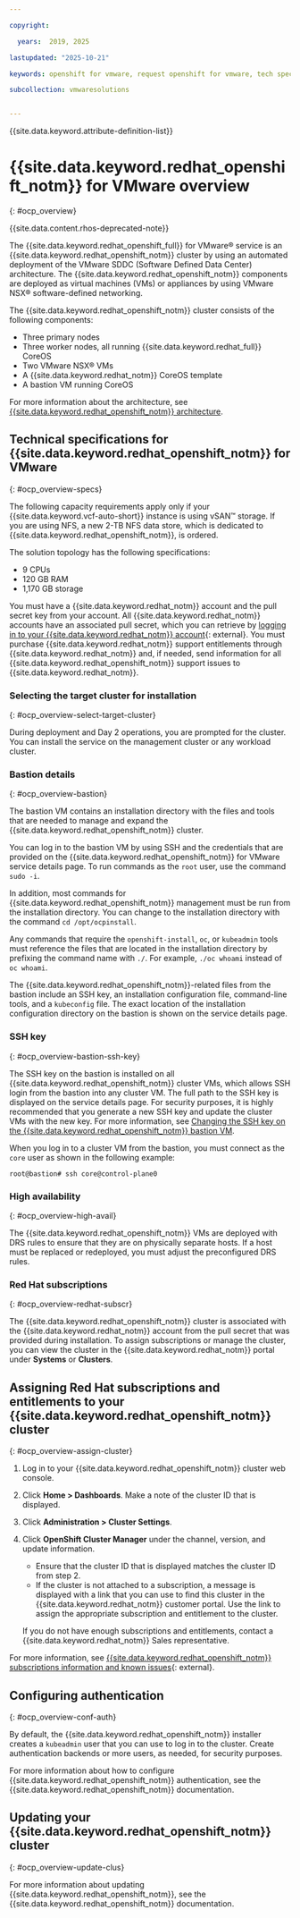 ```yaml
---

copyright:

  years:  2019, 2025

lastupdated: "2025-10-21"

keywords: openshift for vmware, request openshift for vmware, tech specs openshift vmware

subcollection: vmwaresolutions


---
```


{{site.data.keyword.attribute-definition-list}}

# {{site.data.keyword.redhat_openshift_notm}} for VMware overview
{: #ocp_overview}



{{site.data.content.rhos-deprecated-note}}

The {{site.data.keyword.redhat_openshift_full}} for VMware® service is an {{site.data.keyword.redhat_openshift_notm}} cluster by using an automated deployment of the VMware SDDC (Software Defined Data Center) architecture. The {{site.data.keyword.redhat_openshift_notm}} components are deployed as virtual machines (VMs) or appliances by using VMware NSX® software-defined networking.

The {{site.data.keyword.redhat_openshift_notm}} cluster consists of the following components:
* Three primary nodes
* Three worker nodes, all running {{site.data.keyword.redhat_full}} CoreOS
* Two VMware NSX® VMs
* A {{site.data.keyword.redhat_notm}} CoreOS template
* A bastion VM running CoreOS

For more information about the architecture, see [{{site.data.keyword.redhat_openshift_notm}} architecture](/docs/vmwaresolutions?topic=vmwaresolutions-vcs-openshift-redhat-arch).

## Technical specifications for {{site.data.keyword.redhat_openshift_notm}} for VMware
{: #ocp_overview-specs}

The following capacity requirements apply only if your {{site.data.keyword.vcf-auto-short}} instance is using vSAN™ storage. If you are using NFS, a new 2-TB NFS data store, which is dedicated to {{site.data.keyword.redhat_openshift_notm}}, is ordered.

The solution topology has the following specifications:
* 9 CPUs
* 120 GB RAM
* 1,170 GB storage

You must have a {{site.data.keyword.redhat_notm}} account and the pull secret key from your account. All {{site.data.keyword.redhat_notm}} accounts have an associated pull secret, which you can retrieve by [logging in to your {{site.data.keyword.redhat_notm}} account](https://console.redhat.com/openshift/install/vsphere/user-provisioned){: external}. You must purchase {{site.data.keyword.redhat_notm}} support entitlements through {{site.data.keyword.redhat_notm}} and, if needed, send information for all {{site.data.keyword.redhat_openshift_notm}} support issues to {{site.data.keyword.redhat_notm}}.

### Selecting the target cluster for installation
{: #ocp_overview-select-target-cluster}

During deployment and Day 2 operations, you are prompted for the cluster. You can install the service on the management cluster or any workload cluster.

### Bastion details
{: #ocp_overview-bastion}

The bastion VM contains an installation directory with the files and tools that are needed to manage and expand the {{site.data.keyword.redhat_openshift_notm}} cluster.   

You can log in to the bastion VM by using SSH and the credentials that are provided on the {{site.data.keyword.redhat_openshift_notm}} for VMware service details page. To run commands as the `root` user, use the command `sudo -i`.

In addition, most commands for {{site.data.keyword.redhat_openshift_notm}} management must be run from the installation directory. You can change to the installation directory with the command `cd /opt/ocpinstall`.

Any commands that require the `openshift-install`, `oc`, or `kubeadmin` tools must reference the files that are located in the installation directory by prefixing the command name with `./`. For example, `./oc whoami` instead of `oc whoami`.

The {{site.data.keyword.redhat_openshift_notm}}-related files from the bastion include an SSH key, an installation configuration file, command-line tools, and a `kubeconfig` file. The exact location of the installation configuration directory on the bastion is shown on the service details page.

### SSH key
{: #ocp_overview-bastion-ssh-key}

The SSH key on the bastion is installed on all {{site.data.keyword.redhat_openshift_notm}} cluster VMs, which allows SSH login from the bastion into any cluster VM. The full path to the SSH key is displayed on the service details page. For security purposes, it is highly recommended that you generate a new SSH key and update the cluster VMs with the new key. For more information, see [Changing the SSH key on the {{site.data.keyword.redhat_openshift_notm}} bastion VM](/docs/vmwaresolutions?topic=vmwaresolutions-ocp_managing#ocp_managing-change-ssh-key).

When you log in to a cluster VM from the bastion, you must connect as the `core` user as shown in the following example:

`root@bastion# ssh core@control-plane0`

### High availability
{: #ocp_overview-high-avail}

The {{site.data.keyword.redhat_openshift_notm}} VMs are deployed with DRS rules to ensure that they are on physically separate hosts. If a host must be replaced or redeployed, you must adjust the preconfigured DRS rules.

### Red Hat subscriptions
{: #ocp_overview-redhat-subscr}

The {{site.data.keyword.redhat_openshift_notm}} cluster is associated with the {{site.data.keyword.redhat_notm}} account from the pull secret that was provided during installation. To assign subscriptions or manage the cluster, you can view the cluster in the {{site.data.keyword.redhat_notm}} portal under **Systems** or **Clusters**.

## Assigning Red Hat subscriptions and entitlements to your {{site.data.keyword.redhat_openshift_notm}} cluster
{: #ocp_overview-assign-cluster}

1. Log in to your {{site.data.keyword.redhat_openshift_notm}} cluster web console.
2. Click **Home > Dashboards**. Make a note of the cluster ID that is displayed.
3. Click **Administration > Cluster Settings**.
4. Click **OpenShift Cluster Manager** under the channel, version, and update information.
   * Ensure that the cluster ID that is displayed matches the cluster ID from step 2.
   * If the cluster is not attached to a subscription, a message is displayed with a link that you can use to find this cluster in the {{site.data.keyword.redhat_notm}} customer portal. Use the link to assign the appropriate subscription and entitlement to the cluster.

   If you do not have enough subscriptions and entitlements, contact a {{site.data.keyword.redhat_notm}} Sales representative.

For more information, see [{{site.data.keyword.redhat_openshift_notm}} subscriptions information and known issues](https://access.redhat.com/articles/4105561){: external}.

## Configuring authentication
{: #ocp_overview-conf-auth}

By default, the {{site.data.keyword.redhat_openshift_notm}} installer creates a `kubeadmin` user that you can use to log in to the cluster. Create authentication backends or more users, as needed, for security purposes.

For more information about how to configure {{site.data.keyword.redhat_openshift_notm}} authentication, see the {{site.data.keyword.redhat_openshift_notm}} documentation.

## Updating your {{site.data.keyword.redhat_openshift_notm}} cluster
{: #ocp_overview-update-clus}

For more information about updating {{site.data.keyword.redhat_openshift_notm}}, see the {{site.data.keyword.redhat_openshift_notm}} documentation.

